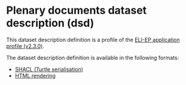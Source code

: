 # Plenary documents dataset description (dsd)

This dataset description definition is a profile of the [ELI-EP application profile (v2.3.0)](https://europarl.github.io/eli-ep/2.3.0/).


The dataset description definition is available in the following formats:
- [SHACL (Turtle serialisation)](./eli-ep_plenary-documents.shacl.ttl)
- [HTML rendering](https://europarl.github.io/eli-ep/dsd/plenary-documents)
